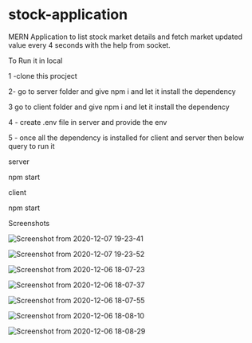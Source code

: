 # stock-application
MERN Application to list stock market details and fetch market updated value every 4 seconds with the help from socket.

To Run it in local

1 -clone this procject

2- go to server folder and give npm i and let it install the dependency

3  go to client folder and give npm i and let it install the dependency

4 - create .env file in server and provide the env

5 - once all the dependency is installed for client and server then below query to run it

server

npm start

client

npm start


Screenshots

![Screenshot from 2020-12-07 19-23-41](https://user-images.githubusercontent.com/47599526/101359261-06926380-38c2-11eb-9091-5173872b8311.png)

![Screenshot from 2020-12-07 19-23-52](https://user-images.githubusercontent.com/47599526/101359266-07c39080-38c2-11eb-8745-d672a3187907.png)

![Screenshot from 2020-12-06 18-07-23](https://user-images.githubusercontent.com/47599526/101281462-01b3ae00-37f5-11eb-98e3-6a1b4a1b8fd4.png)

![Screenshot from 2020-12-06 18-07-37](https://user-images.githubusercontent.com/47599526/101281465-02e4db00-37f5-11eb-8ad7-fbbd3e9088de.png)


![Screenshot from 2020-12-06 18-07-55](https://user-images.githubusercontent.com/47599526/101281307-3d01ad00-37f4-11eb-8e96-ade5a33d1251.png)


![Screenshot from 2020-12-06 18-08-10](https://user-images.githubusercontent.com/47599526/101281309-3ecb7080-37f4-11eb-805f-de06f5ab2cac.png)

![Screenshot from 2020-12-06 18-08-29](https://user-images.githubusercontent.com/47599526/101281311-3ffc9d80-37f4-11eb-98ae-dc26de2ea398.png)
